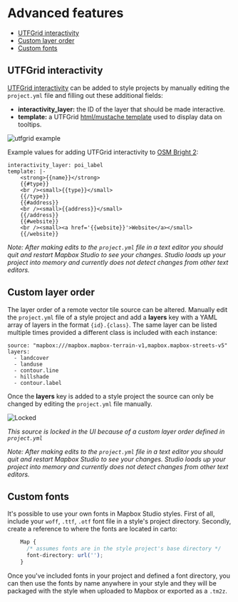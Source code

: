 Advanced features
=================

- [UTFGrid interactivity](#utfgrid-interactivity)
- [Custom layer order](#custom-layer-order)
- [Custom fonts](#custom-fonts)

UTFGrid interactivity
---------------------

[UTFGrid interactivity](https://github.com/mapbox/utfgrid-spec) can be added to style projects by manually editing the `project.yml` file and filling out these additional fields:

- **interactivity_layer:** the ID of the layer that should be made interactive.
- **template:** a UTFGrid [html/mustache template](https://github.com/mapbox/utfgrid-spec/blob/master/1.3/interaction.md#template) used to display data on tooltips.

![utfgrid example](https://cloud.githubusercontent.com/assets/83384/4242429/a11cce4c-39fd-11e4-8860-e8c9ad869762.png)

Example values for adding UTFGrid interactivity to [OSM Bright 2](https://github.com/mapbox/mapbox-studio-osm-bright.tm2):

    interactivity_layer: poi_label
    template: |-
        <strong>{{name}}</strong>
        {{#type}}
        <br /><small>{{type}}</small>
        {{/type}}
        {{#address}}
        <br /><small>{{address}}</small>
        {{/address}}
        {{#website}}
        <br /><small><a href='{{website}}'>Website</a></small>
        {{/website}}

_Note: After making edits to the `project.yml` file in a text editor you should quit and restart Mapbox Studio to see your changes. Studio loads up your project into memory and currently does not detect changes from other text editors._

Custom layer order
------------------

The layer order of a remote vector tile source can be altered. Manually edit the `project.yml` file of a style project and add a **layers** key with a YAML array of layers in the format `{id}.{class}`. The same layer can be listed multiple times provided a different class is included with each instance:

    source: "mapbox:///mapbox.mapbox-terrain-v1,mapbox.mapbox-streets-v5"
    layers:
      - landcover
      - landuse
      - contour.line
      - hillshade
      - contour.label

Once the **layers** key is added to a style project the source can only be changed by editing the `project.yml` file manually.

![Locked](https://cloud.githubusercontent.com/assets/83384/4242524/a059b1ea-39fe-11e4-9aad-8cf8d371e6a7.png)

_This source is locked in the UI because of a custom layer order defined in `project.yml`_

_Note: After making edits to the `project.yml` file in a text editor you should quit and restart Mapbox Studio to see your changes. Studio loads up your project into memory and currently does not detect changes from other text editors._

Custom fonts
------------------

It's possible to use your own fonts in Mapbox Studio styles. First of all, include your `woff`, `.ttf`, `.otf` font file in a style's project directory. Secondly, create a reference to where the fonts are located in carto:

``` CSS
    Map {
      /* assumes fonts are in the style project's base directory */
      font-directory: url('');
    }
```

Once you've included fonts in your project and defined a font directory, you can then use the fonts by name anywhere in your style and they will be packaged with the style when uploaded to Mapbox or exported as a `.tm2z`.

